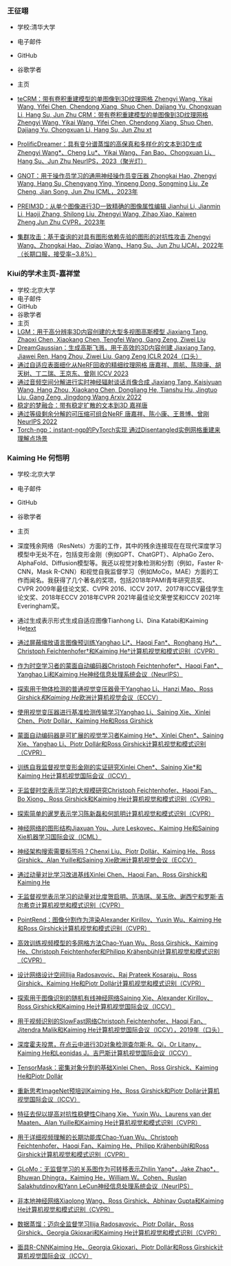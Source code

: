 ### 王征翊
- 学校:清华大学
- 电子邮件
- GitHub
- 谷歌学者
- 主页
- [teCRM：带有卷积重建模型的单图像到3D纹理网格 
Zhengyi Wang, Yikai Wang, Yifei Chen, Chendong Xiang, Shuo Chen, Dajiang Yu, Chongxuan Li, Hang Su, Jun Zhu CRM：带有卷积重建模型的单图像到3D纹理网格 
Zhengyi Wang, Yikai Wang, Yifei Chen, Chendong Xiang, Shuo Chen, Dajiang Yu, Chongxuan Li, Hang Su, Jun Zhu xt](https://ml.cs.tsinghua.edu.cn/~zhengyi/CRM/)

- [ProlificDreamer：具有变分谱蒸馏的高保真和多样化的文本到3D生成 
Zhengyi Wang*、Cheng Lu*、Yikai Wang、Fan Bao、Chongxuan Li、Hang Su、Jun Zhu 
NeurIPS，2023（聚光灯） ](https://ml.cs.tsinghua.edu.cn/prolificdreamer/)

- [GNOT：用于操作员学习的通用神经操作员变压器 
Zhongkai Hao, Zhengyi Wang, Hang Su, Chengyang Ying, Yinpeng Dong, Songming Liu, Ze Cheng, Jian Song, Jun Zhu 
ICML，2023年](https://github.com/HaoZhongkai/GNOT)

- [PREIM3D：从单个图像进行3D一致精确的图像属性编辑 
Jianhui Li, Jianmin Li, Haoji Zhang, Shilong Liu, Zhengyi Wang, Zihao Xiao, Kaiwen Zheng,Jun Zhu 
CVPR，2023年](https://github.com/mybabyyh/Preim3D)
- [集群攻击：基于查询的对具有图形依赖先验的图形的对抗性攻击 
Zhengyi Wang、Zhongkai Hao、Ziqiao Wang、Hang Su、Jun Zhu 
IJCAI，2022年（长期口服，接受率~3.8%） ](https://github.com/thuwzy/Cluster-Attack)

### Kiui的学术主页-嘉祥堂
- 学校:北京大学
- 电子邮件
- GitHub
- 谷歌学者
- 主页
- [LGM：用于高分辨率3D内容创建的大型多视图高斯模型 
Jiaxiang Tang, Zhaoxi Chen, Xiaokang Chen, Tengfei Wang, Gang Zeng, Ziwei Liu ](https://me.kiui.moe/lgm/)
- [DreamGaussian：生成高斯飞溅，用于高效的3D内容创建 
Jiaxiang Tang, Jiawei Ren, Hang Zhou, Ziwei Liu, Gang Zeng 
ICLR 2024（口头）](https://dreamgaussian.github.io/)
- [通过自适应表面细化从NeRF回收的精细纹理网格 
唐嘉祥、周航、陈晓康、胡天树、丁二瑞、王京东、曾刚 
ICCV 2023](https://me.kiui.moe/nerf2mesh)	
- [通过音频空间分解进行实时神经辐射谈话肖像合成 
Jiaxiang Tang, Kaisiyuan Wang, Hang Zhou, Xiaokang Chen, Dongliang He, Tianshu Hu, Jingtuo Liu, Gang Zeng, Jingdong Wang 
Arxiv 2022](https://me.kiui.moe/radnerf)	
- [稳定的梦融合：带有稳定扩散的文本到3D 
嘉祥唐](https://github.com/ashawkey/stable-dreamfusion)
- [通过等级剩余分解的可压缩可组合NeRF 
唐嘉祥、陈小康、王景博、曾刚 
NeurIPS 2022](https://me.kiui.moe/dimr)
- [Torch-ngp：instant-ngp的PyTorch实现 
通过Disentangled实例网格重建来理解点场景](https://github.com/ashawkey/jiif)

### Kaiming He 何恺明
- 学校:北京大学
- 电子邮件
- GitHub
- 谷歌学者
- 主页
- 深度残余网络（ResNets）方面的工作，其中的残余连接现在在现代深度学习模型中无处不在，包括变形金刚（例如GPT、ChatGPT）、AlphaGo Zero、AlphaFold、Diffusion模型等。我还以视觉对象检测和分割（例如，Faster R-CNN，Mask R-CNN）和视觉自我监督学习（例如MoCo，MAE）方面的工作而闻名。我获得了几个著名的奖项，包括2018年PAMI青年研究员奖、CVPR 2009年最佳论文奖、CVPR 2016、ICCV 2017、2017年ICCV最佳学生论文奖、2018年ECCV 2018年CVPR 2021年最佳论文荣誉奖和ICCV 2021年Everingham奖。

- 通过生成表示形式生成自适应图像Tianhong Li、Dina Katabi和Kaiming He[text](https://arxiv.org/abs/2312.03701)

- [通过屏蔽缩放语言图像预训练Yanghao Li*、Haoqi Fan*、Ronghang Hu*、Christoph Feichtenhofer†和Kaiming He†计算机视觉和模式识别（CVPR）](https://github.com/facebookresearch/flip)



- [作为时空学习者的蒙面自动编码器Christoph Feichtenhofer*、Haoqi Fan*、Yanghao Li和Kaiming He神经信息处理系统会议（NeurIPS）](https://arxiv.org/abs/2205.09113)

- [探索用于物体检测的普通视觉变压器骨干Yanghao Li、Hanzi Mao、Ross Girshick*和Kaiming He*欧洲计算机视觉会议（ECCV）](https://github.com/facebookresearch/detectron2/tree/main/projects/ViTDet)

- [使用视觉变压器进行基准检测传输学习Yanghao Li、Saining Xie、Xinlei Chen、Piotr Dollár、Kaiming He和Ross Girshick](https://arxiv.org/abs/2111.11429)


- [蒙面自动编码器是可扩展的视觉学习者Kaiming He*、Xinlei Chen*、Saining Xie、Yanghao Li、Piotr Dollár和Ross Girshick计算机视觉和模式识别（CVPR）](https://github.com/facebookresearch/mae)

- [训练自我监督视觉变形金刚的实证研究Xinlei Chen*、Saining Xie*和Kaiming He计算机视觉国际会议（ICCV）](https://github.com/facebookresearch/moco-v3)

- [无监督时空表示学习的大规模研究Christoph Feichtenhofer、Haoqi Fan、Bo Xiong、Ross Girshick和Kaiming He计算机视觉和模式识别（CVPR）](https://arxiv.org/abs/2104.14558)


- [探索简单的暹罗表示学习陈新磊和何凯明计算机视觉和模式识别（CVPR）](https://arxiv.org/abs/2011.10566)

- [神经网络的图形结构Jiaxuan You、Jure Leskovec、Kaiming He和Saining Xie机器学习国际会议（ICML）](https://arxiv.org/abs/2007.06559)

- [神经架构搜索需要标签吗？Chenxi Liu、Piotr Dollár、Kaiming He、Ross Girshick、Alan Yuille和Saining Xie欧洲计算机视觉会议（ECCV）](https://arxiv.org/abs/2003.12056)

- [通过动量对比学习改进基线Xinlei Chen、Haoqi Fan、Ross Girshick和Kaiming He](https://github.com/facebookresearch/moco)


- [无监督视觉表示学习的动量对比度贺启明、范浩琪、吴玉欣、谢西宁和罗斯·吉尔希克计算机视觉和模式识别（CVPR）](https://github.com/facebookresearch/moco)


- [PointRend：图像分割作为渲染Alexander Kirillov、Yuxin Wu、Kaiming He和Ross Girshick计算机视觉和模式识别（CVPR）](https://github.com/facebookresearch/detectron2/tree/master/projects/PointRend)

- [高效训练视频模型的多网格方法Chao-Yuan Wu、Ross Girshick、Kaiming He、Christoph Feichtenhofer和Philipp Krähenbühl计算机视觉和模式识别（CVPR）](https://github.com/facebookresearch/SlowFast/tree/master/projects/multigrid)


- [设计网络设计空间Ilija Radosavovic、Raj Prateek Kosaraju、Ross Girshick、Kaiming He和Piotr Dollár计算机视觉和模式识别（CVPR）](https://github.com/facebookresearch/pycls)


- [探索用于图像识别的随机有线神经网络Saining Xie、Alexander Kirillov、Ross Girshick和Kaiming He计算机视觉国际会议（ICCV）](https://arxiv.org/abs/1904.01569)


- [用于视频识别的SlowFast网络Christoph Feichtenhofer、Haoqi Fan、Jitendra Malik和Kaiming He计算机视觉国际会议（ICCV），2019年（口头）](https://github.com/facebookresearch/SlowFast)

- [深度霍夫投票，在点云中进行3D对象检测查尔斯·R。Qi，Or Litany，Kaiming He和Leonidas J。吉巴斯计算机视觉国际会议（ICCV）](https://github.com/facebookresearch/votenet)

- [TensorMask：密集对象分割的基础Xinlei Chen、Ross Girshick、Kaiming He和Piotr Dollár](https://github.com/facebookresearch/detectron2/tree/master/projects/TensorMask)


- [重新思考ImageNet预培训Kaiming He、Ross Girshick和Piotr Dollár计算机视觉国际会议（ICCV）](https://arxiv.org/abs/1811.08883)

- [特征去倪以提高对抗性稳健性Cihang Xie、Yuxin Wu、Laurens van der Maaten、Alan Yuille和Kaiming He计算机视觉和模式识别（CVPR）](https://github.com/facebookresearch/ImageNet-Adversarial-Training)


- [用于详细视频理解的长期功能库Chao-Yuan Wu、Christoph Feichtenhofer、Haoqi Fan、Kaiming He、Philipp Krähenbühl和Ross Girshick计算机视觉和模式识别（CVPR）](https://arxiv.org/abs/1812.05038)


- [GLoMo：无监督学习的关系图作为可转移表示Zhilin Yang*，Jake Zhao*，Bhuwan Dhingra，Kaiming He，William W。Cohen、Ruslan Salakhutdinov和Yann LeCun神经信息处理系统会议（NeurIPS）](https://arxiv.org/abs/1806.05662)



- [非本地神经网络Xiaolong Wang、Ross Girshick、Abhinav Gupta和Kaiming He计算机视觉和模式识别（CVPR）](https://arxiv.org/abs/1711.07971)


- [数据蒸馏：迈向全监督学习Ilija Radosavovic、Piotr Dollár、Ross Girshick、Georgia Gkioxari和Kaiming He计算机视觉和模式识别（CVPR）](https://arxiv.org/abs/1712.04440)


- [面具R-CNNKaiming He、Georgia Gkioxari、Piotr Dollár和Ross Girshick计算机视觉国际会议（ICCV）](https://www.thecvf.com/?page_id=413#ICCVBest)